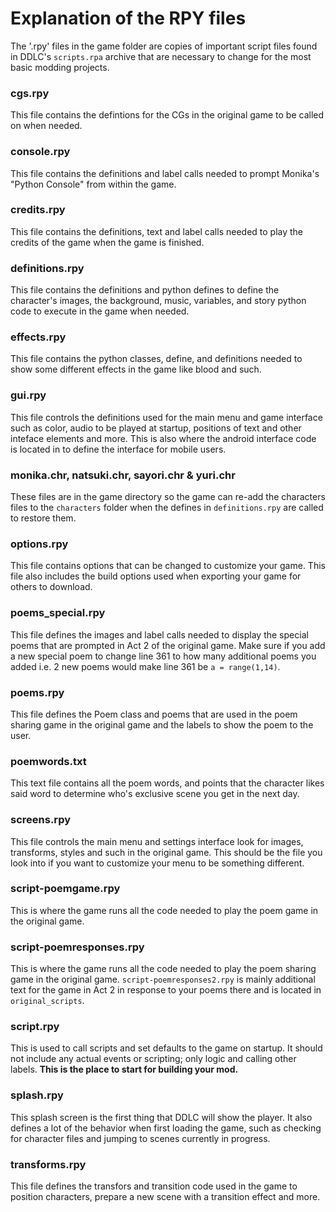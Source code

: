 # Explanation of the RPY files 
The '.rpy' files in the game folder are copies of important script files found in DDLC's `scripts.rpa` archive that are necessary to change for the most basic modding projects.

### **cgs.rpy**

This file contains the defintions for the CGs in the original game to be called on when needed.

### **console.rpy**

This file contains the definitions and label calls needed to prompt Monika's "Python Console" from within the game.

### **credits.rpy**

This file contains the definitions, text and label calls needed to play the credits of the game when the game is finished.

### **definitions.rpy**

This file contains the definitions and python defines to define the character's images, the background, music, variables, and story python code to execute in the game when needed.

### **effects.rpy**

This file contains the python classes, define, and definitions needed to show some different effects in the game like blood and such.

### **gui.rpy**

This file controls the definitions used for the main menu and game interface such as color, audio to be played at startup, positions of text and other inteface elements and more. This is also where the android interface code is located in to define the interface for mobile users.

### **monika.chr**, **natsuki.chr**, **sayori.chr** & **yuri.chr**

These files are in the game directory so the game can re-add the characters files to the `characters` folder when the defines in `definitions.rpy` are called to restore them.

### **options.rpy**

This file contains options that can be changed to customize your game. This file also includes the build options used when exporting your game for others to download.

### **poems_special.rpy**

This file defines the images and label calls needed to display the special poems that are prompted in Act 2 of the original game. Make sure if you add a new special poem to change line 361 to how many additional poems you added i.e. 2 new poems would make line 361 be `a = range(1,14)`.

### **poems.rpy**

This file defines the Poem class and poems that are used in the poem sharing game in the original game and the labels to show the poem to the user.

### **poemwords.txt**

This text file contains all the poem words, and points that the character likes said word to determine who's exclusive scene you get in the next day.

### **screens.rpy**

This file controls the main menu and settings interface look for images, transforms, styles and such in the original game. This should be the file you look into if you want to customize your menu to be something different.

### **script-poemgame.rpy**

This is where the game runs all the code needed to play the poem game in the original game.

### **script-poemresponses.rpy**

This is where the game runs all the code needed to play the poem sharing game in the original game. `script-poemresponses2.rpy` is mainly additional text for the game in Act 2 in response to your poems there and is located in `original_scripts`.

### **script.rpy**

This is used to call scripts and set defaults to the game on startup. It should not include any actual events or scripting; only logic and calling other labels. 
**This is the place to start for building your mod.**

### **splash.rpy**

This splash screen is the first thing that DDLC will show the player. It also defines a lot of the behavior when first loading the game, such as checking for character files and 
jumping to scenes currently in progress.

### **transforms.rpy**

This file defines the transfors and transition code used in the game to position characters, prepare a new scene with a transition effect and more.
